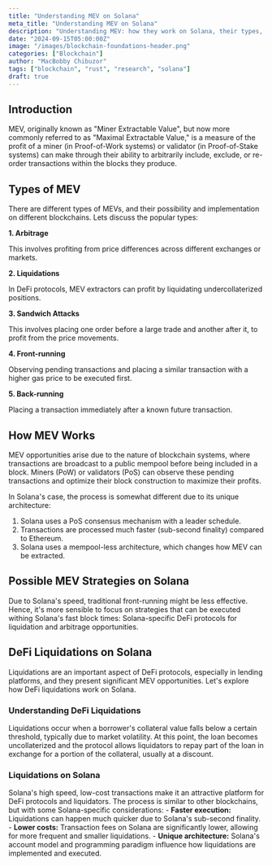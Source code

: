 ```yaml
---
title: "Understanding MEV on Solana"
meta_title: "Understanding MEV on Solana"
description: "Understanding MEV: how they work on Solana, their types, mechanics"
date: "2024-09-15T05:00:00Z"
image: "/images/blockchain-foundations-header.png"
categories: ["Blockchain"]
author: "MacBobby Chibuzor"
tags: ["blockchain", "rust", "research", "solana"]
draft: true
---
```


## Introduction

MEV, originally known as "Miner Extractable Value", but now more commonly referred to as "Maximal Extractable Value," is a measure of
the profit of a miner (in Proof-of-Work systems) or validator (in Proof-of-Stake systems) can make through their ability to arbitrarily include, exclude,
or re-order transactions within the blocks they produce.

## Types of MEV

There are different types of MEVs, and their possibility and implementation on different blockchains. Lets discuss the popular types:

**1. Arbitrage**

This involves profiting from price differences across different exchanges or markets.

**2. Liquidations**

In DeFi protocols, MEV extractors can profit by liquidating undercollaterized positions.

**3. Sandwich Attacks**

This involves placing one order before a large trade and another after it, to profit from the price movements.

**4. Front-running**

Observing pending transactions and placing a similar transaction with a higher gas price to be executed first.

**5. Back-running**

Placing a transaction immediately after a known future transaction.

## How MEV Works

MEV opportunities arise due to the nature of blockchain systems, where transactions are broadcast to a public
mempool before being included in a block. Miners (PoW) or validators (PoS) can observe these pending transactions
and optimize their block construction to maximize their profits.

In Solana's case, the process is somewhat different due to its unique architecture:

1. Solana uses a PoS consensus mechanism with a leader schedule.
2. Transactions are processed much faster (sub-second finality) compared to Ethereum.
3. Solana uses a mempool-less architecture, which changes how MEV can be extracted.

## Possible MEV Strategies on Solana

Due to Solana's speed, traditional front-running might be less effective. Hence, it's more sensible to focus on
strategies that can be executed withing Solana's fast block times: Solana-specific DeFi protocols for liquidation and arbitrage opportunities.

## DeFi Liquidations on Solana

Liquidations are an important aspect of DeFi protocols, especially in lending platforms, and they present significant MEV opportunities.
Let's explore how DeFi liquidations work on Solana.

### Understanding DeFi Liquidations

Liquidations occur when a borrower's collateral value falls below a certain threshold, typically due to market volatility.
At this point, the loan becomes uncollaterized and the protocol allows liquidators to repay part of the loan in exchange
for a portion of the collateral, usually at a discount.

### Liquidations on Solana

Solana's high speed, low-cost transactions make it an attractive platform for DeFi protocols and liquidators. The process
is similar to other blockchains, but with some Solana-specific considerations:
    - **Faster execution:** Liquidations can happen much quicker due to Solana's sub-second finality.
    - **Lower costs:** Transaction fees on Solana are significantly lower, allowing for more frequent and smaller liquidations.
    - **Unique architecture:** Solana's account model and programming paradigm influence how liquidations are implemented and executed.

